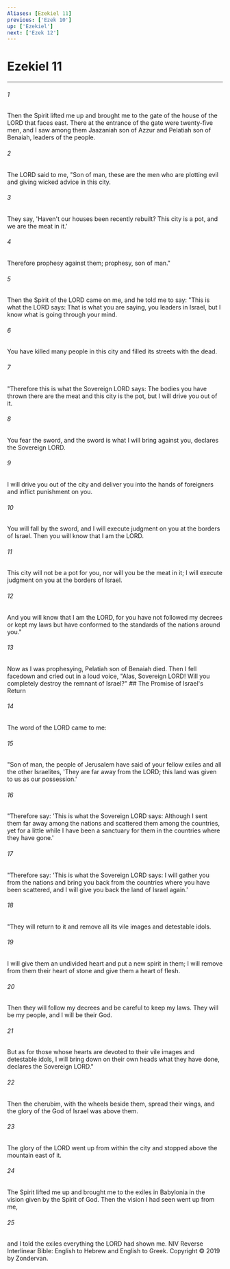 ```yaml
---
Aliases: [Ezekiel 11]
previous: ['Ezek 10']
up: ['Ezekiel']
next: ['Ezek 12']
---
```

# Ezekiel 11

***


###### 1 
Then the Spirit lifted me up and brought me to the gate of the house of the LORD that faces east. There at the entrance of the gate were twenty-five men, and I saw among them Jaazaniah son of Azzur and Pelatiah son of Benaiah, leaders of the people. 

###### 2 
The LORD said to me, "Son of man, these are the men who are plotting evil and giving wicked advice in this city. 

###### 3 
They say, 'Haven't our houses been recently rebuilt? This city is a pot, and we are the meat in it.' 

###### 4 
Therefore prophesy against them; prophesy, son of man." 

###### 5 
Then the Spirit of the LORD came on me, and he told me to say: "This is what the LORD says: That is what you are saying, you leaders in Israel, but I know what is going through your mind. 

###### 6 
You have killed many people in this city and filled its streets with the dead. 

###### 7 
"Therefore this is what the Sovereign LORD says: The bodies you have thrown there are the meat and this city is the pot, but I will drive you out of it. 

###### 8 
You fear the sword, and the sword is what I will bring against you, declares the Sovereign LORD. 

###### 9 
I will drive you out of the city and deliver you into the hands of foreigners and inflict punishment on you. 

###### 10 
You will fall by the sword, and I will execute judgment on you at the borders of Israel. Then you will know that I am the LORD. 

###### 11 
This city will not be a pot for you, nor will you be the meat in it; I will execute judgment on you at the borders of Israel. 

###### 12 
And you will know that I am the LORD, for you have not followed my decrees or kept my laws but have conformed to the standards of the nations around you." 

###### 13 
Now as I was prophesying, Pelatiah son of Benaiah died. Then I fell facedown and cried out in a loud voice, "Alas, Sovereign LORD! Will you completely destroy the remnant of Israel?" ## The Promise of Israel's Return 

###### 14 
The word of the LORD came to me: 

###### 15 
"Son of man, the people of Jerusalem have said of your fellow exiles and all the other Israelites, 'They are far away from the LORD; this land was given to us as our possession.' 

###### 16 
"Therefore say: 'This is what the Sovereign LORD says: Although I sent them far away among the nations and scattered them among the countries, yet for a little while I have been a sanctuary for them in the countries where they have gone.' 

###### 17 
"Therefore say: 'This is what the Sovereign LORD says: I will gather you from the nations and bring you back from the countries where you have been scattered, and I will give you back the land of Israel again.' 

###### 18 
"They will return to it and remove all its vile images and detestable idols. 

###### 19 
I will give them an undivided heart and put a new spirit in them; I will remove from them their heart of stone and give them a heart of flesh. 

###### 20 
Then they will follow my decrees and be careful to keep my laws. They will be my people, and I will be their God. 

###### 21 
But as for those whose hearts are devoted to their vile images and detestable idols, I will bring down on their own heads what they have done, declares the Sovereign LORD." 

###### 22 
Then the cherubim, with the wheels beside them, spread their wings, and the glory of the God of Israel was above them. 

###### 23 
The glory of the LORD went up from within the city and stopped above the mountain east of it. 

###### 24 
The Spirit lifted me up and brought me to the exiles in Babylonia in the vision given by the Spirit of God. Then the vision I had seen went up from me, 

###### 25 
and I told the exiles everything the LORD had shown me. NIV Reverse Interlinear Bible: English to Hebrew and English to Greek. Copyright © 2019 by Zondervan.

